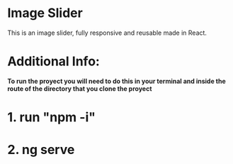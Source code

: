 # Image Slider

This is an image slider, fully responsive and reusable made in React.

# Additional Info:
**To run the proyect you will need to do this in your terminal and inside the route of the directory that you clone the proyect**
 # 1.  run "npm -i"
 # 2. ng serve


